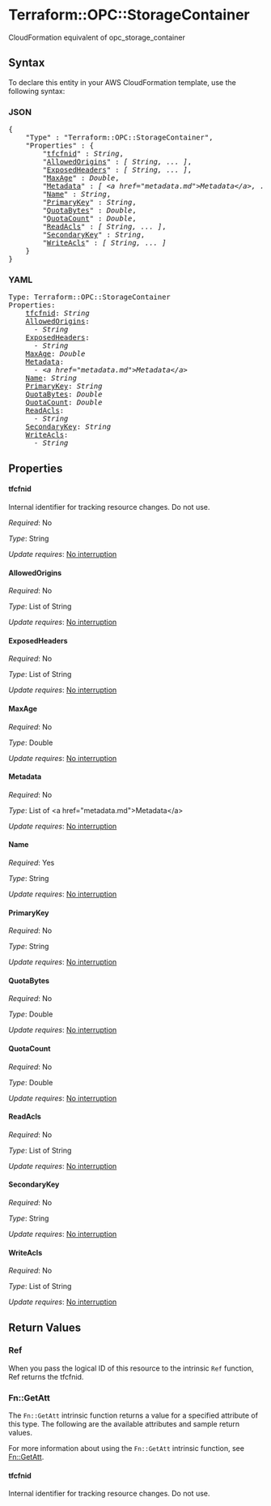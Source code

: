 # Terraform::OPC::StorageContainer

CloudFormation equivalent of opc_storage_container

## Syntax

To declare this entity in your AWS CloudFormation template, use the following syntax:

### JSON

<pre>
{
    "Type" : "Terraform::OPC::StorageContainer",
    "Properties" : {
        "<a href="#tfcfnid" title="tfcfnid">tfcfnid</a>" : <i>String</i>,
        "<a href="#allowedorigins" title="AllowedOrigins">AllowedOrigins</a>" : <i>[ String, ... ]</i>,
        "<a href="#exposedheaders" title="ExposedHeaders">ExposedHeaders</a>" : <i>[ String, ... ]</i>,
        "<a href="#maxage" title="MaxAge">MaxAge</a>" : <i>Double</i>,
        "<a href="#metadata" title="Metadata">Metadata</a>" : <i>[ &lt;a href=&#34;metadata.md&#34;&gt;Metadata&lt;/a&gt;, ... ]</i>,
        "<a href="#name" title="Name">Name</a>" : <i>String</i>,
        "<a href="#primarykey" title="PrimaryKey">PrimaryKey</a>" : <i>String</i>,
        "<a href="#quotabytes" title="QuotaBytes">QuotaBytes</a>" : <i>Double</i>,
        "<a href="#quotacount" title="QuotaCount">QuotaCount</a>" : <i>Double</i>,
        "<a href="#readacls" title="ReadAcls">ReadAcls</a>" : <i>[ String, ... ]</i>,
        "<a href="#secondarykey" title="SecondaryKey">SecondaryKey</a>" : <i>String</i>,
        "<a href="#writeacls" title="WriteAcls">WriteAcls</a>" : <i>[ String, ... ]</i>
    }
}
</pre>

### YAML

<pre>
Type: Terraform::OPC::StorageContainer
Properties:
    <a href="#tfcfnid" title="tfcfnid">tfcfnid</a>: <i>String</i>
    <a href="#allowedorigins" title="AllowedOrigins">AllowedOrigins</a>: <i>
      - String</i>
    <a href="#exposedheaders" title="ExposedHeaders">ExposedHeaders</a>: <i>
      - String</i>
    <a href="#maxage" title="MaxAge">MaxAge</a>: <i>Double</i>
    <a href="#metadata" title="Metadata">Metadata</a>: <i>
      - &lt;a href=&#34;metadata.md&#34;&gt;Metadata&lt;/a&gt;</i>
    <a href="#name" title="Name">Name</a>: <i>String</i>
    <a href="#primarykey" title="PrimaryKey">PrimaryKey</a>: <i>String</i>
    <a href="#quotabytes" title="QuotaBytes">QuotaBytes</a>: <i>Double</i>
    <a href="#quotacount" title="QuotaCount">QuotaCount</a>: <i>Double</i>
    <a href="#readacls" title="ReadAcls">ReadAcls</a>: <i>
      - String</i>
    <a href="#secondarykey" title="SecondaryKey">SecondaryKey</a>: <i>String</i>
    <a href="#writeacls" title="WriteAcls">WriteAcls</a>: <i>
      - String</i>
</pre>

## Properties

#### tfcfnid

Internal identifier for tracking resource changes. Do not use.

_Required_: No

_Type_: String

_Update requires_: [No interruption](https://docs.aws.amazon.com/AWSCloudFormation/latest/UserGuide/using-cfn-updating-stacks-update-behaviors.html#update-no-interrupt)

#### AllowedOrigins

_Required_: No

_Type_: List of String

_Update requires_: [No interruption](https://docs.aws.amazon.com/AWSCloudFormation/latest/UserGuide/using-cfn-updating-stacks-update-behaviors.html#update-no-interrupt)

#### ExposedHeaders

_Required_: No

_Type_: List of String

_Update requires_: [No interruption](https://docs.aws.amazon.com/AWSCloudFormation/latest/UserGuide/using-cfn-updating-stacks-update-behaviors.html#update-no-interrupt)

#### MaxAge

_Required_: No

_Type_: Double

_Update requires_: [No interruption](https://docs.aws.amazon.com/AWSCloudFormation/latest/UserGuide/using-cfn-updating-stacks-update-behaviors.html#update-no-interrupt)

#### Metadata

_Required_: No

_Type_: List of &lt;a href=&#34;metadata.md&#34;&gt;Metadata&lt;/a&gt;

_Update requires_: [No interruption](https://docs.aws.amazon.com/AWSCloudFormation/latest/UserGuide/using-cfn-updating-stacks-update-behaviors.html#update-no-interrupt)

#### Name

_Required_: Yes

_Type_: String

_Update requires_: [No interruption](https://docs.aws.amazon.com/AWSCloudFormation/latest/UserGuide/using-cfn-updating-stacks-update-behaviors.html#update-no-interrupt)

#### PrimaryKey

_Required_: No

_Type_: String

_Update requires_: [No interruption](https://docs.aws.amazon.com/AWSCloudFormation/latest/UserGuide/using-cfn-updating-stacks-update-behaviors.html#update-no-interrupt)

#### QuotaBytes

_Required_: No

_Type_: Double

_Update requires_: [No interruption](https://docs.aws.amazon.com/AWSCloudFormation/latest/UserGuide/using-cfn-updating-stacks-update-behaviors.html#update-no-interrupt)

#### QuotaCount

_Required_: No

_Type_: Double

_Update requires_: [No interruption](https://docs.aws.amazon.com/AWSCloudFormation/latest/UserGuide/using-cfn-updating-stacks-update-behaviors.html#update-no-interrupt)

#### ReadAcls

_Required_: No

_Type_: List of String

_Update requires_: [No interruption](https://docs.aws.amazon.com/AWSCloudFormation/latest/UserGuide/using-cfn-updating-stacks-update-behaviors.html#update-no-interrupt)

#### SecondaryKey

_Required_: No

_Type_: String

_Update requires_: [No interruption](https://docs.aws.amazon.com/AWSCloudFormation/latest/UserGuide/using-cfn-updating-stacks-update-behaviors.html#update-no-interrupt)

#### WriteAcls

_Required_: No

_Type_: List of String

_Update requires_: [No interruption](https://docs.aws.amazon.com/AWSCloudFormation/latest/UserGuide/using-cfn-updating-stacks-update-behaviors.html#update-no-interrupt)

## Return Values

### Ref

When you pass the logical ID of this resource to the intrinsic `Ref` function, Ref returns the tfcfnid.

### Fn::GetAtt

The `Fn::GetAtt` intrinsic function returns a value for a specified attribute of this type. The following are the available attributes and sample return values.

For more information about using the `Fn::GetAtt` intrinsic function, see [Fn::GetAtt](https://docs.aws.amazon.com/AWSCloudFormation/latest/UserGuide/intrinsic-function-reference-getatt.html).

#### tfcfnid

Internal identifier for tracking resource changes. Do not use.

